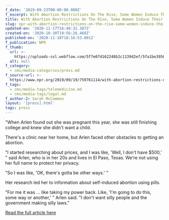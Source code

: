 ```yaml
---
f_date: '2019-09-23T00:00:00.000Z'
f_excerpt: With Abortion Restrictions On The Rise, Some Women Induce Their Own
title: With Abortion Restrictions On The Rise, Some Women Induce Their Own
slug: npr-with-abortion-restrictions-on-the-rise-some-women-induce-their-own
updated-on: '2020-11-17T16:48:32.387Z'
created-on: '2020-10-30T19:56:26.469Z'
published-on: '2020-11-18T18:16:53.001Z'
f_publication: NPR
f_thumb:
  url: >-
    https://uploads-ssl.webflow.com/5f7e07d162248b2c1139d2ef/5fa1be395635df018956a96e_NPR-%20With%20Abortion%20Restrictions%20On%20The%20Rise%2C%20Some%20Women%20Induce%20Their%20Own.jpg
  alt: null
f_category:
  - cms/media-categories/press.md
f_source-url: >-
  https://www.npr.org/2019/09/19/759761114/with-abortion-restrictions-on-the-rise-some-women-induce-their-own
f_tags:
  - cms/media-tags/telemedicine.md
  - cms/media-tags/legal.md
f_author-2: Sarah McCammon
layout: '[press].html'
tags: press
---
```


"When Arlen found out she was pregnant this year, she was still finishing college and knew she didn't want a child.

There's a clinic near her home, but Arlen faced other obstacles to getting an abortion.

"I started researching about prices, and I was like, 'Well, I don't have $500,' " said Arlen, who is in her 20s and lives in El Paso, Texas. We're not using her full name to protect her privacy.

"So I was like, 'OK, there's gotta be other ways.' "

Her research led her to information about self-induced abortion using pills.

"For me it was ... like taking my power back. Like, 'I'm going to do this, some way or another,' " Arlen said. "I don't want silly people and the government making silly laws."

[Read the full article here](https://www.npr.org/2019/09/19/759761114/with-abortion-restrictions-on-the-rise-some-women-induce-their-own)
